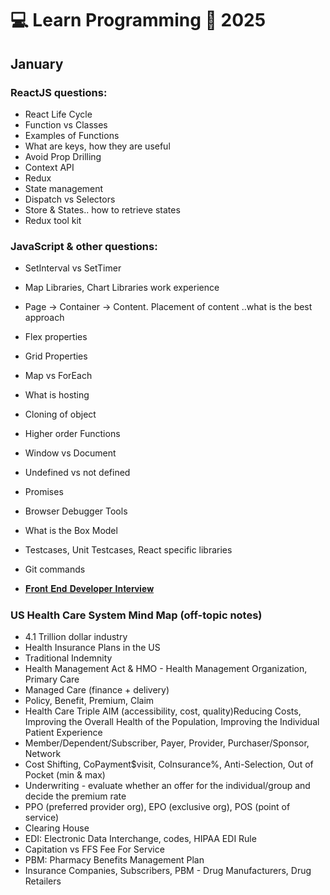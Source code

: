 # 💻 Learn Programming 📆 2025

## January

### ReactJS questions:

- React Life Cycle
- Function vs Classes
- Examples of Functions
- What are keys, how they are useful
- Avoid Prop Drilling
- Context API
- Redux
- State management
- Dispatch vs Selectors
- Store & States.. how to retrieve states
- Redux tool kit

### JavaScript & other questions:

- SetInterval vs SetTimer
- Map Libraries, Chart Libraries work experience
- Page -> Container -> Content. Placement of content ..what is the best approach
- Flex properties
- Grid Properties
- Map vs ForEach
- What is hosting
- Cloning of object
- Higher order Functions
- Window vs Document
- Undefined vs not defined
- Promises
- Browser Debugger Tools
- What is the Box Model
- Testcases, Unit Testcases, React specific libraries
- Git commands

- [𝐅𝐫𝐨𝐧𝐭 𝐄𝐧𝐝 𝐃𝐞𝐯𝐞𝐥𝐨𝐩𝐞𝐫 𝐈𝐧𝐭𝐞𝐫𝐯𝐢𝐞𝐰](https://www.youtube.com/watch?v=uK70jF0Csyo&ab_channel=ReactJSDeveloperInterviewSeries)


### US Health Care System Mind Map (off-topic notes)
- 4.1 Trillion dollar industry
- Health Insurance Plans in the US
- Traditional Indemnity
- Health Management Act & HMO - Health Management Organization, Primary Care
- Managed Care (finance + delivery)
- Policy, Benefit, Premium, Claim
- Health Care Triple AIM (accessibility, cost, quality)Reducing Costs, Improving the Overall Health of the Population, Improving the Individual Patient Experience
- Member/Dependent/Subscriber, Payer, Provider, Purchaser/Sponsor, Network
- Cost Shifting, CoPayment$visit, CoInsurance%, Anti-Selection, Out of Pocket (min & max)
- Underwriting - evaluate whether an offer for the individual/group and decide the premium rate
- PPO (preferred provider org), EPO (exclusive org), POS (point of service)
- Clearing House
- EDI: Electronic Data Interchange, codes, HIPAA EDI Rule
- Capitation vs FFS Fee For Service
- PBM: Pharmacy Benefits Management Plan
- Insurance Companies, Subscribers, PBM - Drug Manufacturers, Drug Retailers
